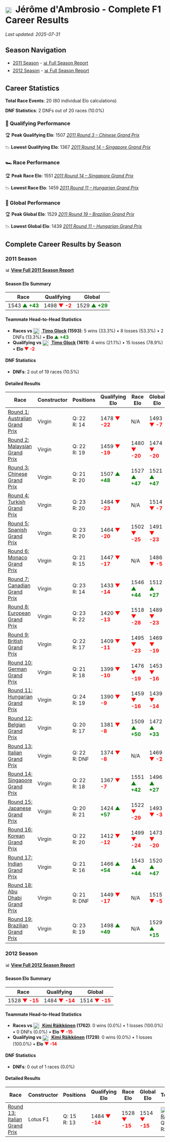 # <img src="https://upload.wikimedia.org/wikipedia/commons/6/65/Flag_of_Belgium.svg" alt="Belgium" width="20" height="auto" style="vertical-align: middle; margin-right: 5px;" onerror="this.outerHTML='🇧🇪'; this.style.marginRight='5px';"/> Jérôme d'Ambrosio - Complete F1 Career Results

*Last updated: 2025-07-31*

## Season Navigation

- [2011 Season](#2011-season) - [📊 Full Season Report](../seasons/2011-season-report)
- [2012 Season](#2012-season) - [📊 Full Season Report](../seasons/2012-season-report)

## Career Statistics

**Total Race Events**: 20 (60 individual Elo calculations)

**DNF Statistics**: 2 DNFs out of 20 races (10.0%)

### 🏁 Qualifying Performance

🏆 **Peak Qualifying Elo**: 1507
   *[2011 Round 3 – Chinese Grand Prix](../seasons/2011-season-report#round-3-chinese-grand-prix)*

📉 **Lowest Qualifying Elo**: 1367
   *[2011 Round 14 – Singapore Grand Prix](../seasons/2011-season-report#round-14-singapore-grand-prix)*

### 🏎️ Race Performance

🏆 **Peak Race Elo**: 1551
   *[2011 Round 14 – Singapore Grand Prix](../seasons/2011-season-report#round-14-singapore-grand-prix)*

📉 **Lowest Race Elo**: 1459
   *[2011 Round 11 – Hungarian Grand Prix](../seasons/2011-season-report#round-11-hungarian-grand-prix)*

### 🌟 Global Performance

🏆 **Peak Global Elo**: 1529
   *[2011 Round 19 – Brazilian Grand Prix](../seasons/2011-season-report#round-19-brazilian-grand-prix)*

📉 **Lowest Global Elo**: 1439
   *[2011 Round 11 – Hungarian Grand Prix](../seasons/2011-season-report#round-11-hungarian-grand-prix)*


## Complete Career Results by Season

### 2011 Season

📊 **[View Full 2011 Season Report](../seasons/2011-season-report)**

#### Season Elo Summary

| Race | Qualifying | Global |
|------|------------|--------|
| 1543 **<span style="color: green;">▲ +43</span>** | 1498 **<span style="color: red;">▼ -2</span>** | 1529 **<span style="color: green;">▲ +29</span>** |

#### Teammate Head-to-Head Statistics

- **Races vs [<img src="https://upload.wikimedia.org/wikipedia/commons/b/ba/Flag_of_Germany.svg" alt="Germany" width="20" height="auto" style="vertical-align: middle; margin-right: 5px;" onerror="this.outerHTML='🇩🇪'; this.style.marginRight='5px';"/> Timo Glock](timo-glock) (1593)**: 5 wins (33.3%) • 8 losses (53.3%) • 2 DNFs (13.3%) • **Elo <span style="color: green;">▲ +43</span>**
- **Qualifying vs [<img src="https://upload.wikimedia.org/wikipedia/commons/b/ba/Flag_of_Germany.svg" alt="Germany" width="20" height="auto" style="vertical-align: middle; margin-right: 5px;" onerror="this.outerHTML='🇩🇪'; this.style.marginRight='5px';"/> Timo Glock](timo-glock) (1611)**: 4 wins (21.1%) • 15 losses (78.9%) • **Elo <span style="color: red;">▼ -2</span>**

#### DNF Statistics

- **DNFs**: 2 out of 19 races (10.5%)

#### Detailed Results

| Race | Constructor | Positions | Qualifying Elo | Race Elo | Global Elo | Teammate |
|------|-------------|-----------|----------------|----------|------------|----------|
| [Round 1: Australian Grand Prix](../seasons/2011-season-report#round-1-australian-grand-prix) | Virgin | Q: 22<br/>R: 14 | 1478 **<span style="color: red;">▼ -22</span>** | N/A | 1493 **<span style="color: red;">▼ -7</span>** | [<img src="https://upload.wikimedia.org/wikipedia/commons/b/ba/Flag_of_Germany.svg" alt="Germany" width="20" height="auto" style="vertical-align: middle; margin-right: 5px;" onerror="this.outerHTML='🇩🇪'; this.style.marginRight='5px';"/> Timo Glock](timo-glock)<br/>Q: 21<br/>R: DNF |
| [Round 2: Malaysian Grand Prix](../seasons/2011-season-report#round-2-malaysian-grand-prix) | Virgin | Q: 22<br/>R: 19 | 1459 **<span style="color: red;">▼ -19</span>** | 1480 **<span style="color: red;">▼ -20</span>** | 1474 **<span style="color: red;">▼ -20</span>** | [<img src="https://upload.wikimedia.org/wikipedia/commons/b/ba/Flag_of_Germany.svg" alt="Germany" width="20" height="auto" style="vertical-align: middle; margin-right: 5px;" onerror="this.outerHTML='🇩🇪'; this.style.marginRight='5px';"/> Timo Glock](timo-glock)<br/>Q: 21<br/>R: 16 |
| [Round 3: Chinese Grand Prix](../seasons/2011-season-report#round-3-chinese-grand-prix) | Virgin | Q: 21<br/>R: 20 | 1507 **<span style="color: green;">▲ +48</span>** | 1527 **<span style="color: green;">▲ +47</span>** | 1521 **<span style="color: green;">▲ +47</span>** | [<img src="https://upload.wikimedia.org/wikipedia/commons/b/ba/Flag_of_Germany.svg" alt="Germany" width="20" height="auto" style="vertical-align: middle; margin-right: 5px;" onerror="this.outerHTML='🇩🇪'; this.style.marginRight='5px';"/> Timo Glock](timo-glock)<br/>Q: 22<br/>R: 21 |
| [Round 4: Turkish Grand Prix](../seasons/2011-season-report#round-4-turkish-grand-prix) | Virgin | Q: 23<br/>R: 20 | 1484 **<span style="color: red;">▼ -23</span>** | N/A | 1514 **<span style="color: red;">▼ -7</span>** | [<img src="https://upload.wikimedia.org/wikipedia/commons/b/ba/Flag_of_Germany.svg" alt="Germany" width="20" height="auto" style="vertical-align: middle; margin-right: 5px;" onerror="this.outerHTML='🇩🇪'; this.style.marginRight='5px';"/> Timo Glock](timo-glock)<br/>Q: 21<br/>R: DNF |
| [Round 5: Spanish Grand Prix](../seasons/2011-season-report#round-5-spanish-grand-prix) | Virgin | Q: 23<br/>R: 20 | 1464 **<span style="color: red;">▼ -20</span>** | 1502 **<span style="color: red;">▼ -25</span>** | 1491 **<span style="color: red;">▼ -23</span>** | [<img src="https://upload.wikimedia.org/wikipedia/commons/b/ba/Flag_of_Germany.svg" alt="Germany" width="20" height="auto" style="vertical-align: middle; margin-right: 5px;" onerror="this.outerHTML='🇩🇪'; this.style.marginRight='5px';"/> Timo Glock](timo-glock)<br/>Q: 20<br/>R: 19 |
| [Round 6: Monaco Grand Prix](../seasons/2011-season-report#round-6-monaco-grand-prix) | Virgin | Q: 21<br/>R: 15 | 1447 **<span style="color: red;">▼ -17</span>** | N/A | 1486 **<span style="color: red;">▼ -5</span>** | [<img src="https://upload.wikimedia.org/wikipedia/commons/b/ba/Flag_of_Germany.svg" alt="Germany" width="20" height="auto" style="vertical-align: middle; margin-right: 5px;" onerror="this.outerHTML='🇩🇪'; this.style.marginRight='5px';"/> Timo Glock](timo-glock)<br/>Q: 20<br/>R: DNF |
| [Round 7: Canadian Grand Prix](../seasons/2011-season-report#round-7-canadian-grand-prix) | Virgin | Q: 23<br/>R: 14 | 1433 **<span style="color: red;">▼ -14</span>** | 1546 **<span style="color: green;">▲ +44</span>** | 1512 **<span style="color: green;">▲ +27</span>** | [<img src="https://upload.wikimedia.org/wikipedia/commons/b/ba/Flag_of_Germany.svg" alt="Germany" width="20" height="auto" style="vertical-align: middle; margin-right: 5px;" onerror="this.outerHTML='🇩🇪'; this.style.marginRight='5px';"/> Timo Glock](timo-glock)<br/>Q: 21<br/>R: 15 |
| [Round 8: European Grand Prix](../seasons/2011-season-report#round-8-european-grand-prix) | Virgin | Q: 23<br/>R: 22 | 1420 **<span style="color: red;">▼ -13</span>** | 1518 **<span style="color: red;">▼ -28</span>** | 1489 **<span style="color: red;">▼ -23</span>** | [<img src="https://upload.wikimedia.org/wikipedia/commons/b/ba/Flag_of_Germany.svg" alt="Germany" width="20" height="auto" style="vertical-align: middle; margin-right: 5px;" onerror="this.outerHTML='🇩🇪'; this.style.marginRight='5px';"/> Timo Glock](timo-glock)<br/>Q: 21<br/>R: 21 |
| [Round 9: British Grand Prix](../seasons/2011-season-report#round-9-british-grand-prix) | Virgin | Q: 22<br/>R: 17 | 1409 **<span style="color: red;">▼ -11</span>** | 1495 **<span style="color: red;">▼ -23</span>** | 1469 **<span style="color: red;">▼ -19</span>** | [<img src="https://upload.wikimedia.org/wikipedia/commons/b/ba/Flag_of_Germany.svg" alt="Germany" width="20" height="auto" style="vertical-align: middle; margin-right: 5px;" onerror="this.outerHTML='🇩🇪'; this.style.marginRight='5px';"/> Timo Glock](timo-glock)<br/>Q: 20<br/>R: 16 |
| [Round 10: German Grand Prix](../seasons/2011-season-report#round-10-german-grand-prix) | Virgin | Q: 21<br/>R: 18 | 1399 **<span style="color: red;">▼ -10</span>** | 1476 **<span style="color: red;">▼ -19</span>** | 1453 **<span style="color: red;">▼ -16</span>** | [<img src="https://upload.wikimedia.org/wikipedia/commons/b/ba/Flag_of_Germany.svg" alt="Germany" width="20" height="auto" style="vertical-align: middle; margin-right: 5px;" onerror="this.outerHTML='🇩🇪'; this.style.marginRight='5px';"/> Timo Glock](timo-glock)<br/>Q: 19<br/>R: 17 |
| [Round 11: Hungarian Grand Prix](../seasons/2011-season-report#round-11-hungarian-grand-prix) | Virgin | Q: 24<br/>R: 19 | 1390 **<span style="color: red;">▼ -9</span>** | 1459 **<span style="color: red;">▼ -16</span>** | 1439 **<span style="color: red;">▼ -14</span>** | [<img src="https://upload.wikimedia.org/wikipedia/commons/b/ba/Flag_of_Germany.svg" alt="Germany" width="20" height="auto" style="vertical-align: middle; margin-right: 5px;" onerror="this.outerHTML='🇩🇪'; this.style.marginRight='5px';"/> Timo Glock](timo-glock)<br/>Q: 20<br/>R: 17 |
| [Round 12: Belgian Grand Prix](../seasons/2011-season-report#round-12-belgian-grand-prix) | Virgin | Q: 20<br/>R: 17 | 1381 **<span style="color: red;">▼ -8</span>** | 1509 **<span style="color: green;">▲ +50</span>** | 1472 **<span style="color: green;">▲ +33</span>** | [<img src="https://upload.wikimedia.org/wikipedia/commons/b/ba/Flag_of_Germany.svg" alt="Germany" width="20" height="auto" style="vertical-align: middle; margin-right: 5px;" onerror="this.outerHTML='🇩🇪'; this.style.marginRight='5px';"/> Timo Glock](timo-glock)<br/>Q: 19<br/>R: 18 |
| [Round 13: Italian Grand Prix](../seasons/2011-season-report#round-13-italian-grand-prix) | Virgin | Q: 22<br/>R: DNF | 1374 **<span style="color: red;">▼ -8</span>** | N/A | 1469 **<span style="color: red;">▼ -2</span>** | [<img src="https://upload.wikimedia.org/wikipedia/commons/b/ba/Flag_of_Germany.svg" alt="Germany" width="20" height="auto" style="vertical-align: middle; margin-right: 5px;" onerror="this.outerHTML='🇩🇪'; this.style.marginRight='5px';"/> Timo Glock](timo-glock)<br/>Q: 21<br/>R: 15 |
| [Round 14: Singapore Grand Prix](../seasons/2011-season-report#round-14-singapore-grand-prix) | Virgin | Q: 22<br/>R: 18 | 1367 **<span style="color: red;">▼ -7</span>** | 1551 **<span style="color: green;">▲ +42</span>** | 1496 **<span style="color: green;">▲ +27</span>** | [<img src="https://upload.wikimedia.org/wikipedia/commons/b/ba/Flag_of_Germany.svg" alt="Germany" width="20" height="auto" style="vertical-align: middle; margin-right: 5px;" onerror="this.outerHTML='🇩🇪'; this.style.marginRight='5px';"/> Timo Glock](timo-glock)<br/>Q: 21<br/>R: 24 |
| [Round 15: Japanese Grand Prix](../seasons/2011-season-report#round-15-japanese-grand-prix) | Virgin | Q: 20<br/>R: 21 | 1424 **<span style="color: green;">▲ +57</span>** | 1522 **<span style="color: red;">▼ -29</span>** | 1493 **<span style="color: red;">▼ -3</span>** | [<img src="https://upload.wikimedia.org/wikipedia/commons/b/ba/Flag_of_Germany.svg" alt="Germany" width="20" height="auto" style="vertical-align: middle; margin-right: 5px;" onerror="this.outerHTML='🇩🇪'; this.style.marginRight='5px';"/> Timo Glock](timo-glock)<br/>Q: 21<br/>R: 20 |
| [Round 16: Korean Grand Prix](../seasons/2011-season-report#round-16-korean-grand-prix) | Virgin | Q: 22<br/>R: 20 | 1412 **<span style="color: red;">▼ -12</span>** | 1499 **<span style="color: red;">▼ -24</span>** | 1473 **<span style="color: red;">▼ -20</span>** | [<img src="https://upload.wikimedia.org/wikipedia/commons/b/ba/Flag_of_Germany.svg" alt="Germany" width="20" height="auto" style="vertical-align: middle; margin-right: 5px;" onerror="this.outerHTML='🇩🇪'; this.style.marginRight='5px';"/> Timo Glock](timo-glock)<br/>Q: 21<br/>R: 18 |
| [Round 17: Indian Grand Prix](../seasons/2011-season-report#round-17-indian-grand-prix) | Virgin | Q: 21<br/>R: 16 | 1466 **<span style="color: green;">▲ +54</span>** | 1543 **<span style="color: green;">▲ +44</span>** | 1520 **<span style="color: green;">▲ +47</span>** | [<img src="https://upload.wikimedia.org/wikipedia/commons/b/ba/Flag_of_Germany.svg" alt="Germany" width="20" height="auto" style="vertical-align: middle; margin-right: 5px;" onerror="this.outerHTML='🇩🇪'; this.style.marginRight='5px';"/> Timo Glock](timo-glock)<br/>Q: 22<br/>R: 23 |
| [Round 18: Abu Dhabi Grand Prix](../seasons/2011-season-report#round-18-abu-dhabi-grand-prix) | Virgin | Q: 21<br/>R: DNF | 1449 **<span style="color: red;">▼ -17</span>** | N/A | 1515 **<span style="color: red;">▼ -5</span>** | [<img src="https://upload.wikimedia.org/wikipedia/commons/b/ba/Flag_of_Germany.svg" alt="Germany" width="20" height="auto" style="vertical-align: middle; margin-right: 5px;" onerror="this.outerHTML='🇩🇪'; this.style.marginRight='5px';"/> Timo Glock](timo-glock)<br/>Q: 19<br/>R: 19 |
| [Round 19: Brazilian Grand Prix](../seasons/2011-season-report#round-19-brazilian-grand-prix) | Virgin | Q: 23<br/>R: 19 | 1498 **<span style="color: green;">▲ +49</span>** | N/A | 1529 **<span style="color: green;">▲ +15</span>** | [<img src="https://upload.wikimedia.org/wikipedia/commons/b/ba/Flag_of_Germany.svg" alt="Germany" width="20" height="auto" style="vertical-align: middle; margin-right: 5px;" onerror="this.outerHTML='🇩🇪'; this.style.marginRight='5px';"/> Timo Glock](timo-glock)<br/>Q: 24<br/>R: DNF |

### 2012 Season

📊 **[View Full 2012 Season Report](../seasons/2012-season-report)**

#### Season Elo Summary

| Race | Qualifying | Global |
|------|------------|--------|
| 1528 **<span style="color: red;">▼ -15</span>** | 1484 **<span style="color: red;">▼ -14</span>** | 1514 **<span style="color: red;">▼ -15</span>** |

#### Teammate Head-to-Head Statistics

- **Races vs [<img src="https://upload.wikimedia.org/wikipedia/commons/b/bc/Flag_of_Finland.svg" alt="Finland" width="20" height="auto" style="vertical-align: middle; margin-right: 5px;" onerror="this.outerHTML='🇫🇮'; this.style.marginRight='5px';"/> Kimi Räikkönen](kimi-rikknen) (1762)**: 0 wins (0.0%) • 1 losses (100.0%) • 0 DNFs (0.0%) • **Elo <span style="color: red;">▼ -15</span>**
- **Qualifying vs [<img src="https://upload.wikimedia.org/wikipedia/commons/b/bc/Flag_of_Finland.svg" alt="Finland" width="20" height="auto" style="vertical-align: middle; margin-right: 5px;" onerror="this.outerHTML='🇫🇮'; this.style.marginRight='5px';"/> Kimi Räikkönen](kimi-rikknen) (1729)**: 0 wins (0.0%) • 1 losses (100.0%) • **Elo <span style="color: red;">▼ -14</span>**

#### DNF Statistics

- **DNFs**: 0 out of 1 races (0.0%)

#### Detailed Results

| Race | Constructor | Positions | Qualifying Elo | Race Elo | Global Elo | Teammate |
|------|-------------|-----------|----------------|----------|------------|----------|
| [Round 13: Italian Grand Prix](../seasons/2012-season-report#round-13-italian-grand-prix) | Lotus F1 | Q: 15<br/>R: 13 | 1484 **<span style="color: red;">▼ -14</span>** | 1528 **<span style="color: red;">▼ -15</span>** | 1514 **<span style="color: red;">▼ -15</span>** | [<img src="https://upload.wikimedia.org/wikipedia/commons/b/bc/Flag_of_Finland.svg" alt="Finland" width="20" height="auto" style="vertical-align: middle; margin-right: 5px;" onerror="this.outerHTML='🇫🇮'; this.style.marginRight='5px';"/> Kimi Räikkönen](kimi-rikknen)<br/>Q: 7<br/>R: 5 |

